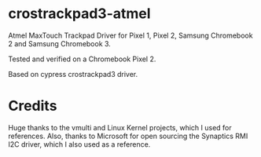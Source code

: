 # crostrackpad3-atmel
Atmel MaxTouch Trackpad Driver for Pixel 1, Pixel 2, Samsung Chromebook 2 and Samsung Chromebook 3.

Tested and verified on a Chromebook Pixel 2.

Based on cypress crostrackpad3 driver.

# Credits

Huge thanks to the vmulti and Linux Kernel projects, which I used for references. Also, thanks to Microsoft for open sourcing the Synaptics RMI I2C driver, which I also used as a reference.
